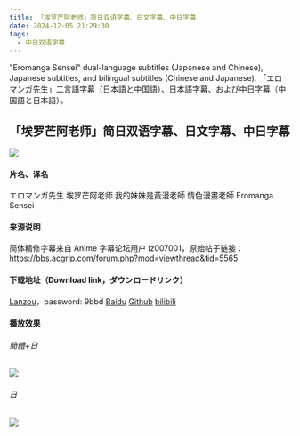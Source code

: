 ```yaml
---
title: 「埃罗芒阿老师」简日双语字幕、日文字幕、中日字幕
date: 2024-12-05 21:29:30
tags:
  - 中日双语字幕
---
```


"Eromanga Sensei" dual-language subtitles (Japanese and Chinese), Japanese subtitles, and bilingual subtitles (Chinese and Japanese).
「エロマンガ先生」二言語字幕（日本語と中国語）、日本語字幕、および中日字幕（中国語と日本語）。

<!-- more -->

## 「埃罗芒阿老师」简日双语字幕、日文字幕、中日字幕

![](https://raw.githubusercontent.com.lwtdzh.ip-ddns.com/lwtdzh/imghost/master/img/20241219204910311.png)

#### 片名、译名
エロマンガ先生
埃罗芒阿老师
我的妹妹是黃漫老師
情色漫畫老師
Eromanga Sensei

#### 来源说明
简体精修字幕来自 Anime 字幕论坛用户 lz007001，原始帖子链接：
https://bbs.acgrip.com/forum.php?mod=viewthread&tid=5565

#### 下载地址（Download link，ダウンロードリンク）
[Lanzou](https://wwqq.lanzoub.com/imEfc2haz1lc)，password: 9bbd
[Baidu](https://pan.baidu.com/s/1rL5UnTzgCg3oUlK9M-u4Cw?pwd=hvwn)
[Github](https://github.com/lwtdzh/imghost/blob/master/subs/%E5%9F%83%E7%BD%97%E8%8A%92%E9%98%BF%E8%80%81%E5%B8%88.zip)
[bilibili](链接已被阿瓦隆)

#### 播放效果
###### 簡體+日
![](https://raw.githubusercontent.com.lwtdzh.ip-ddns.com/lwtdzh/imghost/master/img/20241219204636782.jpg)
###### 日
![](https://raw.githubusercontent.com.lwtdzh.ip-ddns.com/lwtdzh/imghost/master/img/20241219204636869.jpg)

